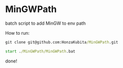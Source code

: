# MinGWPath
batch script to add MinGW to env path

How to run:

```cmd
git clone git@github.com:HonzaKubita/MinGWPath.git
```

```cmd
start ./MinGWPath/MinGWPath.bat
```

done!
